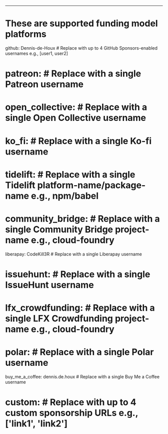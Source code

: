 ---
# These are supported funding model platforms

github: Dennis-de-Houx # Replace with up to 4 GitHub Sponsors-enabled usernames e.g., [user1, user2]
# patreon: # Replace with a single Patreon username
# open_collective: # Replace with a single Open Collective username
# ko_fi: # Replace with a single Ko-fi username
# tidelift: # Replace with a single Tidelift platform-name/package-name e.g., npm/babel
# community_bridge: # Replace with a single Community Bridge project-name e.g., cloud-foundry
liberapay: CodeKill3R # Replace with a single Liberapay username
# issuehunt: # Replace with a single IssueHunt username
# lfx_crowdfunding: # Replace with a single LFX Crowdfunding project-name e.g., cloud-foundry
# polar: # Replace with a single Polar username
buy_me_a_coffee: dennis.de.houx # Replace with a single Buy Me a Coffee username
# custom: # Replace with up to 4 custom sponsorship URLs e.g., ['link1', 'link2']
